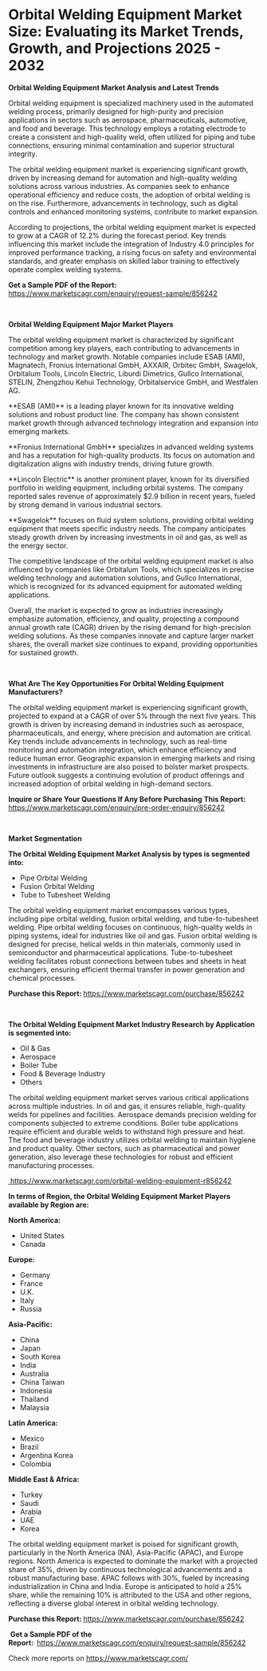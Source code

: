 <p><h1>Orbital Welding Equipment Market Size: Evaluating its Market Trends, Growth, and Projections 2025 - 2032</h1></p><p><strong>Orbital Welding Equipment Market Analysis and Latest Trends</strong></p>
<p><p>Orbital welding equipment is specialized machinery used in the automated welding process, primarily designed for high-purity and precision applications in sectors such as aerospace, pharmaceuticals, automotive, and food and beverage. This technology employs a rotating electrode to create a consistent and high-quality weld, often utilized for piping and tube connections, ensuring minimal contamination and superior structural integrity.</p><p>The orbital welding equipment market is experiencing significant growth, driven by increasing demand for automation and high-quality welding solutions across various industries. As companies seek to enhance operational efficiency and reduce costs, the adoption of orbital welding is on the rise. Furthermore, advancements in technology, such as digital controls and enhanced monitoring systems, contribute to market expansion.</p><p>According to projections, the orbital welding equipment market is expected to grow at a CAGR of 12.2% during the forecast period. Key trends influencing this market include the integration of Industry 4.0 principles for improved performance tracking, a rising focus on safety and environmental standards, and greater emphasis on skilled labor training to effectively operate complex welding systems.</p></p>
<p><strong>Get a Sample PDF of the Report:&nbsp;</strong> <a href="https://www.marketscagr.com/enquiry/request-sample/856242?utm_campaign=2467&utm_medium=2&utm_source=Github&utm_content=ia&utm_term=08042025&utm_id=orbital-welding-equipment">https://www.marketscagr.com/enquiry/request-sample/856242</a></p>
<p>&nbsp;</p>
<p><strong>Orbital Welding Equipment Major Market Players</strong></p>
<p><p>The orbital welding equipment market is characterized by significant competition among key players, each contributing to advancements in technology and market growth. Notable companies include ESAB (AMI), Magnatech, Fronius International GmbH, AXXAIR, Orbitec GmbH, Swagelok, Orbitalum Tools, Lincoln Electric, Liburdi Dimetrics, Gullco International, STELIN, Zhengzhou Kehui Technology, Orbitalservice GmbH, and Westfalen AG.</p><p>**ESAB (AMI)** is a leading player known for its innovative welding solutions and robust product line. The company has shown consistent market growth through advanced technology integration and expansion into emerging markets.</p><p>**Fronius International GmbH** specializes in advanced welding systems and has a reputation for high-quality products. Its focus on automation and digitalization aligns with industry trends, driving future growth.</p><p>**Lincoln Electric** is another prominent player, known for its diversified portfolio in welding equipment, including orbital systems. The company reported sales revenue of approximately $2.9 billion in recent years, fueled by strong demand in various industrial sectors.</p><p>**Swagelok** focuses on fluid system solutions, providing orbital welding equipment that meets specific industry needs. The company anticipates steady growth driven by increasing investments in oil and gas, as well as the energy sector.</p><p>The competitive landscape of the orbital welding equipment market is also influenced by companies like Orbitalum Tools, which specializes in precise welding technology and automation solutions, and Gullco International, which is recognized for its advanced equipment for automated welding applications.</p><p>Overall, the market is expected to grow as industries increasingly emphasize automation, efficiency, and quality, projecting a compound annual growth rate (CAGR) driven by the rising demand for high-precision welding solutions. As these companies innovate and capture larger market shares, the overall market size continues to expand, providing opportunities for sustained growth.</p></p>
<p>&nbsp;</p>
<p><strong>What Are The Key Opportunities For Orbital Welding Equipment Manufacturers?</strong></p>
<p><p>The orbital welding equipment market is experiencing significant growth, projected to expand at a CAGR of over 5% through the next five years. This growth is driven by increasing demand in industries such as aerospace, pharmaceuticals, and energy, where precision and automation are critical. Key trends include advancements in technology, such as real-time monitoring and automation integration, which enhance efficiency and reduce human error. Geographic expansion in emerging markets and rising investments in infrastructure are also poised to bolster market prospects. Future outlook suggests a continuing evolution of product offerings and increased adoption of orbital welding in high-demand sectors.</p></p>
<p><strong>Inquire or Share Your Questions If Any Before Purchasing This Report:</strong> <a href="https://www.marketscagr.com/enquiry/pre-order-enquiry/856242?utm_campaign=2467&utm_medium=2&utm_source=Github&utm_content=ia&utm_term=08042025&utm_id=orbital-welding-equipment">https://www.marketscagr.com/enquiry/pre-order-enquiry/856242</a></p>
<p>&nbsp;</p>
<p><strong>Market Segmentation</strong></p>
<p><strong>The Orbital Welding Equipment Market Analysis by types is segmented into:</strong></p>
<p><ul><li>Pipe Orbital Welding</li><li>Fusion Orbital Welding</li><li>Tube to Tubesheet Welding</li></ul></p>
<p><p>The orbital welding equipment market encompasses various types, including pipe orbital welding, fusion orbital welding, and tube-to-tubesheet welding. Pipe orbital welding focuses on continuous, high-quality welds in piping systems, ideal for industries like oil and gas. Fusion orbital welding is designed for precise, helical welds in thin materials, commonly used in semiconductor and pharmaceutical applications. Tube-to-tubesheet welding facilitates robust connections between tubes and sheets in heat exchangers, ensuring efficient thermal transfer in power generation and chemical processes.</p></p>
<p><strong>Purchase this Report:&nbsp;</strong><a href="https://www.marketscagr.com/purchase/856242?utm_campaign=2467&utm_medium=2&utm_source=Github&utm_content=ia&utm_term=08042025&utm_id=orbital-welding-equipment">https://www.marketscagr.com/purchase/856242</a></p>
<p>&nbsp;</p>
<p><strong>The Orbital Welding Equipment Market Industry Research by Application is segmented into:</strong></p>
<p><ul><li>Oil & Gas</li><li>Aerospace</li><li>Boiler Tube</li><li>Food & Beverage Industry</li><li>Others</li></ul></p>
<p><p>The orbital welding equipment market serves various critical applications across multiple industries. In oil and gas, it ensures reliable, high-quality welds for pipelines and facilities. Aerospace demands precision welding for components subjected to extreme conditions. Boiler tube applications require efficient and durable welds to withstand high pressure and heat. The food and beverage industry utilizes orbital welding to maintain hygiene and product quality. Other sectors, such as pharmaceutical and power generation, also leverage these technologies for robust and efficient manufacturing processes.</p></p>
<p><a href="https://www.marketscagr.com/orbital-welding-equipment-r856242?utm_campaign=2467&utm_medium=2&utm_source=Github&utm_content=ia&utm_term=08042025&utm_id=orbital-welding-equipment">&nbsp;https://www.marketscagr.com/orbital-welding-equipment-r856242</a></p>
<p><strong>In terms of Region, the Orbital Welding Equipment Market Players available by Region are:</strong></p>
<p>
    <p> <strong> North America: </strong>
        <ul>
            <li>United States</li>
            <li>Canada</li>
        </ul>
        </p> 
    <p> <strong> Europe: </strong>
        <ul>
            <li>Germany</li>
            <li>France</li>
            <li>U.K.</li>
            <li>Italy</li>
            <li>Russia</li>
        </ul>
        </p> 
    <p> <strong> Asia-Pacific: </strong>
        <ul>
            <li>China</li>
            <li>Japan</li>
            <li>South Korea</li>
            <li>India</li>
            <li>Australia</li>
            <li>China Taiwan</li>
            <li>Indonesia</li>
            <li>Thailand</li>
            <li>Malaysia</li>
        </ul>
        </p> 
    <p> <strong> Latin America: </strong>
        <ul>
            <li>Mexico</li>
            <li>Brazil</li>
            <li>Argentina Korea</li>
            <li>Colombia</li>
        </ul>
        </p> 
    <p> <strong> Middle East & Africa: </strong>
        <ul>
            <li>Turkey</li>
            <li>Saudi</li>
            <li>Arabia</li>
            <li>UAE</li>
            <li>Korea</li>
        </ul>
    </p>
    </p>
<p><p>The orbital welding equipment market is poised for significant growth, particularly in the North America (NA), Asia-Pacific (APAC), and Europe regions. North America is expected to dominate the market with a projected share of 35%, driven by continuous technological advancements and a robust manufacturing base. APAC follows with 30%, fueled by increasing industrialization in China and India. Europe is anticipated to hold a 25% share, while the remaining 10% is attributed to the USA and other regions, reflecting a diverse global interest in orbital welding technology.</p></p>
<p><strong>Purchase this Report: </strong><a href="https://www.marketscagr.com/purchase/856242?utm_campaign=2467&utm_medium=2&utm_source=Github&utm_content=ia&utm_term=08042025&utm_id=orbital-welding-equipment">https://www.marketscagr.com/purchase/856242</a></p>
<p>&nbsp;<strong>Get a Sample PDF of the Report:&nbsp;&nbsp;</strong><a href="https://www.marketscagr.com/enquiry/request-sample/856242?utm_campaign=2467&utm_medium=2&utm_source=Github&utm_content=ia&utm_term=08042025&utm_id=orbital-welding-equipment">https://www.marketscagr.com/enquiry/request-sample/856242</a></p>
<p><strong></strong></p>
<p>Check more reports on <a href="https://www.marketscagr.com/?utm_campaign=2467&utm_medium=2&utm_source=Github&utm_content=ia&utm_term=08042025&utm_id=orbital-welding-equipment">https://www.marketscagr.com/</a></p>